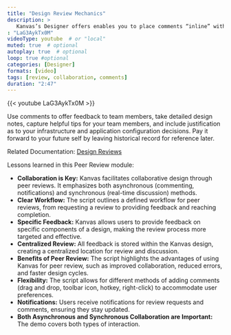 ```yaml
---
title: "Design Review Mechanics"
description: >
   Kanvas’s Designer offers enables you to place comments “inline” with your infrastructure as code. 
: "LaG3AykTx0M"
videoType: youtube  # or "local"
muted: true  # optional
autoplay: true  # optional
loop: true #optional
categories: [Designer]
formats: [video]
tags: [review, collaboration, comments]
duration: "2:47"
---
```


{{< youtube LaG3AykTx0M >}}

Use comments to offer feedback to team members, take detailed design notes, capture helpful tips for your team members, and include justification as to your infrastructure and application configuration decisions. Pay it forward to your future self by leaving historical record for reference later.

Related Documentation: [Design Reviews](https://docs.layer5.io/kanvas/designer/comments/)

Lessons learned in this Peer Review module:

* **Collaboration is Key:** Kanvas facilitates collaborative design through peer reviews. It emphasizes both asynchronous (commenting, notifications) and synchronous (real-time discussion) methods.
* **Clear Workflow:** The script outlines a defined workflow for peer reviews, from requesting a review to providing feedback and reaching completion.
* **Specific Feedback:** Kanvas allows users to provide feedback on specific components of a design, making the review process more targeted and effective.
* **Centralized Review:** All feedback is stored within the Kanvas design, creating a centralized location for review and discussion.
* **Benefits of Peer Review:** The script highlights the advantages of using Kanvas for peer review, such as improved collaboration, reduced errors, and faster design cycles.
* **Flexibility:** The script allows for different methods of adding comments (drag and drop, toolbar icon, hotkey, right-click) to accommodate user preferences.
* **Notifications:** Users receive notifications for review requests and comments, ensuring they stay updated.
* **Both Asynchronous and Synchronous Collaboration are Important:** The demo covers both types of interaction.
